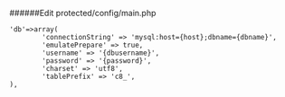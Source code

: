 ######Edit protected/config/main.php    

```
'db'=>array(   
        'connectionString' => 'mysql:host={host};dbname={dbname}',   
        'emulatePrepare' => true,    
        'username' => '{dbusername}',    
        'password' => '{password}',    
        'charset' => 'utf8',   
        'tablePrefix' => 'c8_',   
),   
```

